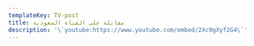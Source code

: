 ```yaml
---
templateKey: TV-post
title: مقابلة على القناة السعودية
description: '\`youtube:https://www.youtube.com/embed/2Xc9gXyf2G4\`'
---
```


